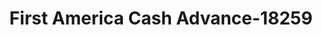 ---
f_zip-code: 41101
f_state-code: KY
title: First America Cash Advance-18259
f_phone: 606-324-8874
f_city-only: Ashland
f_address: 415 Diederich Boulevard Ashland
f_location-unique-id: '18259'
slug: first-america-cash-advance-18259
updated-on: '2024-05-30T13:46:58.046Z'
created-on: '2024-05-30T13:36:59.803Z'
published-on: '2024-05-30T13:54:32.469Z'
f_city-state: cms/city/ashland-ky.md
f_company: cms/company/first-america-cash-advance.md
f_state: cms/state/kentucky.md
layout: '[payday-loan].html'
tags: payday-loan
---